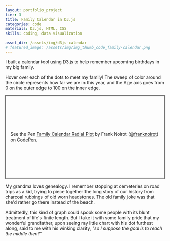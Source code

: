 ```yaml
---
layout: portfolio_project
tier: 3
title: Family Calendar in D3.js
categories: code
materials: D3.js, HTML, CSS
skills: coding, data visualization

asset_dir: /assets/img/d3js-calendar
# featured_image: /assets/img/img_thumb_code_family-calendar.png
---
```


I built a calendar tool using D3.js to help remember upcoming birthdays in my big family.

Hover over each of the dots to meet my family! The sweep of color around the circle represents how far we are in this year, and the Age axis goes from 0 on the outer edge to 100 on the inner edge.

<p class="codepen" data-height="265" data-theme-id="light" data-default-tab="js,result" data-user="franknoirot" data-slug-hash="MqOLaq" style="height: 265px; box-sizing: border-box; display: flex; align-items: center; justify-content: center; border: 2px solid black; margin: 1em 0; padding: 1em;" data-pen-title="Family Calendar Radial Plot">
  <span>See the Pen <a href="https://codepen.io/franknoirot/pen/MqOLaq/">
  Family Calendar Radial Plot</a> by Frank Noirot (<a href="https://codepen.io/franknoirot">@franknoirot</a>)
  on <a href="https://codepen.io">CodePen</a>.</span>
</p>
<script async src="https://static.codepen.io/assets/embed/ei.js"></script>

My grandma loves genealogy. I remember stopping at cemeteries on road trips as a kid, trying to piece together the long story of our history from charcoal rubbings of old worn headstones. The old family joke was that she'd rather go there instead of the beach.

Admittedly, this kind of graph could spook some people with its blunt treatment of life's finite length. But I take it with some family pride that my wonderful grandfather, upon seeing my little chart with his dot furthest along, said to me with his winking clarity, _"so I suppose the goal is to reach the middle then?"_

